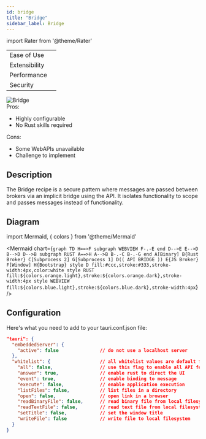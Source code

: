 ```yaml
---
id: bridge
title: "Bridge"
sidebar_label: Bridge
---
```


import Rater from '@theme/Rater'

<div className="row">
  <div className="col col--4">
    <table>
      <tr>
        <td>Ease of Use</td>
        <td><Rater value="3"/></td>
      </tr>
      <tr>
        <td>Extensibility</td>
        <td><Rater value="5"/></td>
      </tr>
      <tr>
        <td>Performance</td>
        <td><Rater value="4"/></td>
      </tr>
      <tr>
        <td>Security</td>
        <td><Rater value="4"/></td>
      </tr>
    </table>
  </div>
  <div className="col col--4 pattern-logo">
    <img src="/img/patterns/Bridge.png" alt="Bridge" />
  </div>
    <div className="col col--4">
    Pros:
    <ul>
      <li>Highly configurable</li>
      <li>No Rust skills required</li>
    </ul>
    Cons:
    <ul>
      <li>Some WebAPIs unavailable</li>
      <li>Challenge to implement</li>
    </ul>
  </div>
</div>

## Description

The Bridge recipe is a secure pattern where messages are passed between brokers via an implicit bridge using the API. It isolates functionality to scope and passes messages instead of functionality.

## Diagram

import Mermaid, { colors } from '@theme/Mermaid'

<Mermaid chart={`graph TD
      H==>F
      subgraph WEBVIEW
      F-.-E
      end
      D-->E
      E-->D
      B-->D
      D-->B
      subgraph RUST
      A==>H
      A-->B
      B-.-C
      B-.-G
      end
      A[Binary]
      B{Rust Broker}
      C[Subprocess 2]
      G[Subprocess 1]
      D(( API BRIDGE ))
      E{JS Broker}
      F[Window]
      H{Bootstrap}
      style D fill:#ccc,stroke:#333,stroke-width:4px,color:white
      style RUST fill:${colors.orange.light},stroke:${colors.orange.dark},stroke-width:4px
      style WEBVIEW fill:${colors.blue.light},stroke:${colors.blue.dark},stroke-width:4px`} />

## Configuration

Here's what you need to add to your tauri.conf.json file:
```json
"tauri": {
  "embeddedServer": {
    "active": false               // do not use a localhost server
  },
  "whitelist": {                  // all whitelist values are default false
    "all": false,                 // use this flag to enable all API features
    "answer": true,               // enable rust to direct the UI
    "event": true,                // enable binding to message
    "execute": false,             // enable application execution
    "listFiles": false,           // list files in a directory
    "open": false,                // open link in a browser
    "readBinaryFile": false,      // read binary file from local filesystem
    "readTextFile": false,        // read text file from local filesystem
    "setTitle": false,            // set the window title
    "writeFile": false            // write file to local filesystem
  }
}

```
